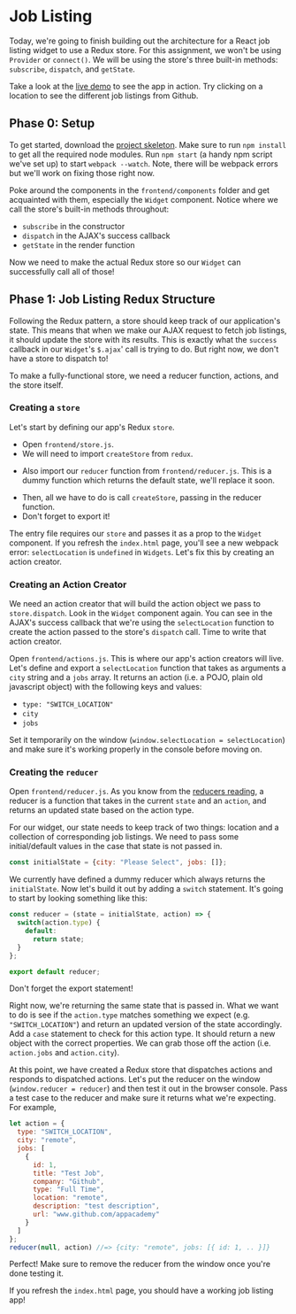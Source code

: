 # Job Listing

Today, we're going to finish building out the architecture for a React
job listing widget to use a Redux store. For this assignment, we won't
be using `Provider` or `connect()`. We will be using the store's three built-in
methods: `subscribe`, `dispatch`, and `getState`.

Take a look at the [live demo][live-demo] to see the app in action.  Try
clicking on a location to see the different job listings from Github.

[live-demo]: https://appacademy.github.io/curriculum/job_listing_demo/

## Phase 0: Setup

To get started, download the [project skeleton][job-skeleton].  Make sure to
run `npm install` to get all the required node modules. Run `npm start` (a handy npm script we've set up) to start `webpack --watch`. Note, there will
 be webpack errors but we'll work on fixing those right now.

[job-skeleton]: http://assets.aaonline.io/fullstack/react/homeworks/job_listing/skeleton.zip

Poke around the components in the `frontend/components` folder and get
acquainted with them, especially the `Widget` component. Notice where we call
the store's built-in methods throughout:

- `subscribe` in the constructor
- `dispatch` in the AJAX's success callback
- `getState` in the render function

Now we need to make the actual Redux store so our `Widget` can successfully call all of those!

## Phase 1: Job Listing Redux Structure

Following the Redux pattern, a store should keep track of our application's
state. This means that when we make our AJAX request to fetch job listings,
it should update the store with its results. This is exactly what the
`success` callback in our `Widget`'s `$.ajax`' call is trying to do. But right
now, we don't have a store to dispatch to!

To make a fully-functional store, we need a reducer function, actions, and the
store itself.

### Creating a `store`

Let's start by defining our app's Redux `store`.

+ Open `frontend/store.js`.
+ We will need to import `createStore` from `redux`.
* Also import our `reducer` function from `frontend/reducer.js`. This is a dummy function which returns the default state, we'll replace it soon.
+ Then, all we have to do is call `createStore`, passing in the reducer function.
+ Don't forget to export it!

The entry file requires our `store` and passes it as a prop to the `Widget`
component. If you refresh the `index.html` page, you'll see a new webpack error:
`selectLocation` is `undefined` in `Widgets`. Let's fix this by creating an
action creator.

### Creating an Action Creator

We need an action creator that will build the action object we pass to
`store.dispatch`. Look in the `Widget` component again. You can see in the
AJAX's success callback that we're using the `selectLocation` function to create
the action passed to the store's `dispatch` call. Time to write that action
creator.

Open `frontend/actions.js`. This is where our app's action creators will live.
Let's define and export a `selectLocation` function that takes as arguments a
`city` string and a `jobs` array. It returns an action (i.e. a POJO, plain old javascript object) with the following keys and values:

- `type: "SWITCH_LOCATION"`
- `city`
- `jobs`

Set it temporarily on the window (`window.selectLocation = selectLocation`) and
make sure it's working properly in the console before moving on.

### Creating the `reducer`

Open `frontend/reducer.js`. As you know from the [reducers reading][reducers-reading], a reducer is a function that takes in the current `state` and an `action`, and returns an updated state based on the action type.

[reducers-reading]: https://github.com/appacademy/curriculum/blob/master/react/readings/reducers.md

For our widget, our state needs to keep track of two things: location and a collection of corresponding job listings. We need to pass some initial/default values in the case that state is not passed in.

```js
const initialState = {city: "Please Select", jobs: []};
```

We currently have defined a dummy reducer which always returns the `initialState`. Now let's build it out by adding a `switch` statement. It's going to start by looking something like this:

```js
const reducer = (state = initialState, action) => {  
  switch(action.type) {
    default:
      return state;
  }
};

export default reducer;
```

Don't forget the export statement!

Right now, we're returning the same state that is passed in. What we want to do is see if the `action.type` matches something we expect (e.g. `"SWITCH_LOCATION"`) and return an updated version of the state accordingly. Add a `case` statement to check for this action type. It should return a new object with the correct properties. We can grab those off the action (i.e. `action.jobs` and `action.city`).

At this point, we have created a Redux store that dispatches actions and responds to dispatched actions. Let's put the reducer on the window (`window.reducer = reducer`) and then test it out in the browser console. Pass a test case to the reducer and make sure it returns what we're expecting. For example,

```js
let action = {
  type: "SWITCH_LOCATION",
  city: "remote",
  jobs: [
    {
      id: 1,
      title: "Test Job",
      company: "Github",
      type: "Full Time",
      location: "remote",
      description: "test description",
      url: "www.github.com/appacademy"
    }
  ]
};
reducer(null, action) //=> {city: "remote", jobs: [{ id: 1, .. }]}
```

Perfect! Make sure to remove the reducer from the window once you're done testing it.

If you refresh the `index.html` page, you should have a working job listing app!
